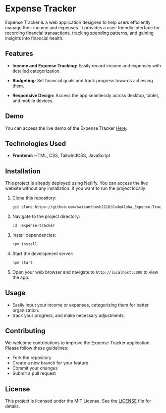 # Expense Tracker

Expense Tracker is a web application designed to help users efficiently manage their income and expenses. It provides a user-friendly interface for recording financial transactions, tracking spending patterns, and gaining insights into financial health.
## Features

- **Income and Expense Tracking:** Easily record income and expenses with detailed categorization.

- **Budgeting:** Set financial goals and track progress towards achieving them.

- **Responsive Design:** Access the app seamlessly across desktop, tablet, and mobile devices.

## Demo

You can access the live demo of the Expense Tracker [Here](https://gssk-expense-tracker.netlify.app/).

## Technologies Used

- **Frontend:** HTML, CSS, TailwindCSS, JavaScript


## Installation

This project is already deployed using Netlify. You can access the live website without any installation. If you want to run the project locally:

1. Clone this repository:

    ```bash
    git clone https://github.com/saisanthosh2218/CodeAlpha_Expense-Tracker.git
    ```

2. Navigate to the project directory:

    ```bash
    cd  expense-tracker
    ```

3. Install dependencies:

    ```bash
    npm install
    ```

4. Start the development server:

    ```bash
    npm start
    ```

5. Open your web browser and navigate to `http://localhost:3000` to view the app.

## Usage

- Easily input your income or expenses, categorizing them for better organization.
- track your progress, and make necessary adjustments.

## Contributing

We welcome contributions to improve the Expense Tracker application. Please follow these guidelines:

- Fork the repository
- Create a new branch for your feature
- Commit your changes
- Submit a pull request

## License

This project is licensed under the MIT License. See the [LICENSE](LICENSE) file for details.
